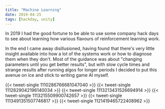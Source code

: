 ```yaml
---
title: "Machine Learning"
date: 2019-04-25
tags: [hackday, unity]
---
```

In 2019 I had the good fortune to be able to use some company hack days to see about learning how various flavours of reinforcement learning work. 
<!--more-->
In the end I came away disillusioned, having found that there's very little insight available into how a lot of the systems work or how to diagnose them when they don't. Most of the guidance was about "changing parameters until you get better results", but with slow cycle times and strange results after running algos for longer periods I decided to put this avenue on ice and stick to writing game AI myself.

{{< tweet-single 1110286766681047040 >}}
{{< tweet-single 1112829042196140034 >}}
{{< tweet-single 1113213431526694914 >}}
{{< tweet-single 1113215509900742657 >}}
{{< tweet-single 1113491351507746817 >}}
{{< tweet-single 1121419465722408962 >}}
